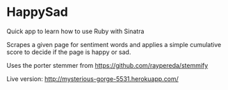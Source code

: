 HappySad
========

Quick app to learn how to use Ruby with Sinatra

Scrapes a given page for sentiment words and applies a simple cumulative score
to decide if the page is happy or sad.

Uses the porter stemmer from https://github.com/raypereda/stemmify

Live version:
http://mysterious-gorge-5531.herokuapp.com/